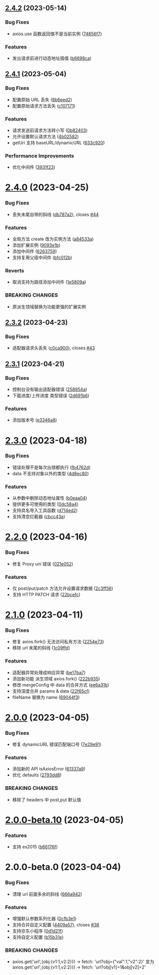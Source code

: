 ## [2.4.2](https://github.com/zjx0905/axios-miniprogram/compare/v2.4.1...v2.4.2) (2023-05-14)


### Bug Fixes

* axios.use 函数返回值不是当前实例 ([74856f7](https://github.com/zjx0905/axios-miniprogram/commit/74856f7fdef4f0e75b8665300960416a840f561c))


### Features

* 发出请求前进行动态地址插值 ([b6698ca](https://github.com/zjx0905/axios-miniprogram/commit/b6698ca22da3f754e21916e69d43b961e12571e6))



## [2.4.1](https://github.com/zjx0905/axios-miniprogram/compare/v2.4.0...v2.4.1) (2023-05-04)


### Bug Fixes

* 配置原始 URL 丢失 ([8b6eed2](https://github.com/zjx0905/axios-miniprogram/commit/8b6eed2d6df5c7aacd181f6fbcfba9eca875178c))
* 配置原始请求方法丢失 ([c107171](https://github.com/zjx0905/axios-miniprogram/commit/c107171eba69a129eddad34861611837a0efac25))


### Features

* 请求发送前请求方法转小写 ([0b82403](https://github.com/zjx0905/axios-miniprogram/commit/0b82403c4c630676042ff390b77d5791c4ab0a6e))
* 允许设置默认请求方法 ([4b02582](https://github.com/zjx0905/axios-miniprogram/commit/4b025821525712d7e6bb68faa9af3cf7d9ad0e0d))
* getUri 支持 baseURL/dynamicURL ([633c920](https://github.com/zjx0905/axios-miniprogram/commit/633c92024718370e24919fcfb44b86b795248c8f))


### Performance Improvements

* 优化中间件 ([3931f23](https://github.com/zjx0905/axios-miniprogram/commit/3931f230deffbb72a70fd24798334e63a3d531f9))



# [2.4.0](https://github.com/zjx0905/axios-miniprogram/compare/v2.3.2...v2.4.0) (2023-04-25)


### Bug Fixes

* 丢失末尾自带的斜线 ([db787a2](https://github.com/zjx0905/axios-miniprogram/commit/db787a2b5f7f1188d1813ddb715ef23e653120a9)), closes [#44](https://github.com/zjx0905/axios-miniprogram/issues/44)


### Features

* 全局方法 create 改为实例方法 ([a84533a](https://github.com/zjx0905/axios-miniprogram/commit/a84533a09f493e27ba3e567549be5e534271ed22))
* 添加扩展实例 ([9093e1b](https://github.com/zjx0905/axios-miniprogram/commit/9093e1bdffe5bd75fccfeeeeb0e2b487751c549a))
* 添加中间件 ([6263759](https://github.com/zjx0905/axios-miniprogram/commit/6263759ba94b2269082c49a2f2a5e038f6766027))
* 支持复用父级中间件 ([bfc012b](https://github.com/zjx0905/axios-miniprogram/commit/bfc012b4999d717629b997ab908fd411954b0323))


### Reverts

* 取消支持为路径添加中间件 ([1e5809a](https://github.com/zjx0905/axios-miniprogram/commit/1e5809aee3f1653eced0c2ca351c6e3f8616f719))


### BREAKING CHANGES

* 原派生领域替换为功能更强的扩展实例



## [2.3.2](https://github.com/zjx0905/axios-miniprogram/compare/v2.3.1...v2.3.2) (2023-04-23)


### Bug Fixes

* 适配器请求头丢失 ([c0ca900](https://github.com/zjx0905/axios-miniprogram/commit/c0ca9001d2dc2b138a916c18da000b733d58ec7a)), closes [#43](https://github.com/zjx0905/axios-miniprogram/issues/43)



## [2.3.1](https://github.com/zjx0905/axios-miniprogram/compare/v2.3.0...v2.3.1) (2023-04-21)


### Bug Fixes

* 控制台没有输出适配器错误 ([258954a](https://github.com/zjx0905/axios-miniprogram/commit/258954afc1c39483ff6b1828c8904c5b284890d2))
* 下载进度/上传进度 类型错误 ([2d691b6](https://github.com/zjx0905/axios-miniprogram/commit/2d691b69cbb2d3e27be3698bf4a4188cf71ccb7e))


### Features

* 添加版本号 ([e3346a8](https://github.com/zjx0905/axios-miniprogram/commit/e3346a866f12ed8aa07695f45a8177d631973abd))



# [2.3.0](https://github.com/zjx0905/axios-miniprogram/compare/v2.2.0...v2.3.0) (2023-04-18)


### Bug Fixes

* 错误处理不是每次出错都执行 ([fb4762d](https://github.com/zjx0905/axios-miniprogram/commit/fb4762d01a0d304ce6c291d6487dce1507a985c5))
* data 不支持对象以外的类型 ([4d8ec80](https://github.com/zjx0905/axios-miniprogram/commit/4d8ec80f29b85e3419d1bc5112886a397ee2cc48))


### Features

* 从参数中删除动态地址属性 ([b0eaa04](https://github.com/zjx0905/axios-miniprogram/commit/b0eaa04c66dc82de944769893f62ecd0c4ae76d8))
* 提供更多可使用的类型 ([0dc58a4](https://github.com/zjx0905/axios-miniprogram/commit/0dc58a4b0cdd5d36c1b16f13697d8180952cb093))
* 支持具名导入工具函数 ([d714ed2](https://github.com/zjx0905/axios-miniprogram/commit/d714ed23c0f3b8ea3abecfb042c67bcf9adb29a7))
* 支持清空拦截器 ([cbcc43a](https://github.com/zjx0905/axios-miniprogram/commit/cbcc43ad77f0e79223e524aa6bb4502ee4b989c9))



# [2.2.0](https://github.com/zjx0905/axios-miniprogram/compare/v2.1.0...v2.2.0) (2023-04-16)


### Bug Fixes

* 修复 Proxy uni 错误 ([021e052](https://github.com/zjx0905/axios-miniprogram/commit/021e05233a95ebc5c5f93d114d225cc45a22675f))


### Features

* 仅 post/put/patch 方法允许设置请求数据 ([2c3ff56](https://github.com/zjx0905/axios-miniprogram/commit/2c3ff567c19197f6377645cd9f7109806cd93b77))
* 支持 HTTP PATCH 请求 ([22bcefc](https://github.com/zjx0905/axios-miniprogram/commit/22bcefcb97e50400403b131d307c97eb4cbb6071))



# [2.1.0](https://github.com/zjx0905/axios-miniprogram/compare/v2.0.0...v2.1.0) (2023-04-11)


### Bug Fixes

* 修复 axios.fork() 无法访问私有方法 ([2254e73](https://github.com/zjx0905/axios-miniprogram/commit/2254e73cf76f1bc95d4850211e3fa34acae50136))
* 移除 url 末尾的斜线 ([1c09ffd](https://github.com/zjx0905/axios-miniprogram/commit/1c09ffdd91d554078423cba57fe036106e9b0fa8))


### Features

* 适配器异常处理成响应异常 ([be17ba7](https://github.com/zjx0905/axios-miniprogram/commit/be17ba7e6881699aeb74b45c8b4b084e1e53a777))
* 添加新功能 派生领域 axios.fork() ([222b935](https://github.com/zjx0905/axios-miniprogram/commit/222b935f6839ce8fcecfa951d937e6160211f7f9))
* 修改 mergeConfig 中 data 的合并方式 ([ee6a31b](https://github.com/zjx0905/axios-miniprogram/commit/ee6a31b4bbc07e93f8754c83a1ff02495a23dfa7))
* 支持深度合并 params & data ([22f65cf](https://github.com/zjx0905/axios-miniprogram/commit/22f65cf69c877f314b269d8c3d0fac8f1c8ab71f))
* fileName 替换为 name ([69044f3](https://github.com/zjx0905/axios-miniprogram/commit/69044f35833d8d42a5f0c12b01687298c08f589b))



# [2.0.0](https://github.com/zjx0905/axios-miniprogram/compare/v2.0.0-beta.10...v2.0.0) (2023-04-05)


### Bug Fixes

* 修复 dynamicURL 错误匹配端口号 ([7e29e91](https://github.com/zjx0905/axios-miniprogram/commit/7e29e91f0a2a4b1b1f3ca49a9cd5ff123466301a))


### Features

* 添加新的 API isAxiosError ([61337a9](https://github.com/zjx0905/axios-miniprogram/commit/61337a9bbe100cdab9e175f8ee42e4d5d2ba6842))
* 优化 defaults ([2793dd8](https://github.com/zjx0905/axios-miniprogram/commit/2793dd8b5e1ad34218088718314e06545033cbbf))


### BREAKING CHANGES

* 移除了 headers 中 post,put 默认值



# [2.0.0-beta.10](https://github.com/zjx0905/axios-miniprogram/compare/v2.0.0-beta.0...v2.0.0-beta.10) (2023-04-05)


### Features

* 支持 es2015 ([b66176f](https://github.com/zjx0905/axios-miniprogram/commit/b66176f0ed90eaec5c1377077359a234691ae1b3))



# 2.0.0-beta.0 (2023-04-04)

### Bug Fixes

* 清理 url 前面多余的斜线 ([666a942](https://github.com/zjx0905/axios-miniprogram/commit/666a9427d3c9bfbd96def9e112d5183acdf08d84))

### Features

* 增强默认参数系列化器 ([0cfb3e1](https://github.com/zjx0905/axios-miniprogram/commit/0cfb3e1ff04b69896ba43ffcb6abba5fb61ad48a))
* 支持合并自定义配置 ([4409a57](https://github.com/zjx0905/axios-miniprogram/commit/4409a5720ba1e58a4c218ee67f71d5f05beee6a8)), closes [#38](https://github.com/zjx0905/axios-miniprogram/issues/38)
* 支持京东小程序 ([0d1d21f](https://github.com/zjx0905/axios-miniprogram/commit/0d1d21fc66eb202463ef2baaa174b0f60276035e))
* 支持自定义配置 ([b15b31e](https://github.com/zjx0905/axios-miniprogram/commit/b15b31ee55217f11e08713ce02dd7ab21732fba1))

### BREAKING CHANGES

* axios.get('url',{obj:{v1:1,v2:2}}) -> fetch: 'url?obj={"val":1,"v2":2}'
  变为
  axios.get('url',{obj:{v1:1,v2:2}}) -> fetch: 'url?obj[v1]=1&obj[v2]=2'
